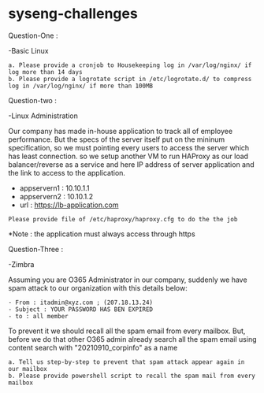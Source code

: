 # syseng-challenges

Question-One :

-Basic Linux

```
a. Please provide a cronjob to Housekeeping log in /var/log/nginx/ if log more than 14 days 
b. Please provide a logrotate script in /etc/logrotate.d/ to compress log in /var/log/nginx/ if more than 100MB
```
Question-two :

-Linux Administration

Our company has made in-house application to track all of employee performance. But the specs of the server itself put on the mininum specification, so we must pointing every users to access the server which has least connection. so we setup another VM to run HAProxy as our load balancer/reverse as a service and here IP address of server application and the link to access to the application.

- appservern1 : 10.10.1.1
- appservern2 : 10.10.1.2
- url : https://lb-application.com

```
Please provide file of /etc/haproxy/haproxy.cfg to do the the job
```
*Note : the application must always access through https  

Question-Three :

-Zimbra

Assuming you are O365 Administrator in our company, suddenly we have spam attack to our organization with this details below:
```
- From : itadmin@xyz.com ; (207.18.13.24)
- Subject : YOUR PASSWORD HAS BEN EXPIRED
- to : all member
```

To prevent it we should recall all the spam email from every mailbox. But, before we do that other O365 admin already search all the spam email using content search with "20210910_corpinfo" as a name

```
a. Tell us step-by-step to prevent that spam attack appear again in our mailbox
b. Please provide powershell script to recall the spam mail from every mailbox
```
